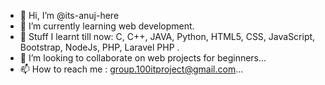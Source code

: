 - 👋 Hi, I’m @its-anuj-here
- 🌱 I’m currently learning web development.
- 👀 Stuff I learnt till now:  C, C++, JAVA, Python, HTML5, CSS, JavaScript, Bootstrap, NodeJs, PHP, Laravel PHP .
- 💞️ I’m looking to collaborate on web projects for beginners...
- 📫 How to reach me : group.100itproject@gmail.com...

<!---
its-anuj-here/its-anuj-here is a ✨ special ✨ repository because its `README.md` (this file) appears on your GitHub profile.
You can click the Preview link to take a look at your changes.
--->
